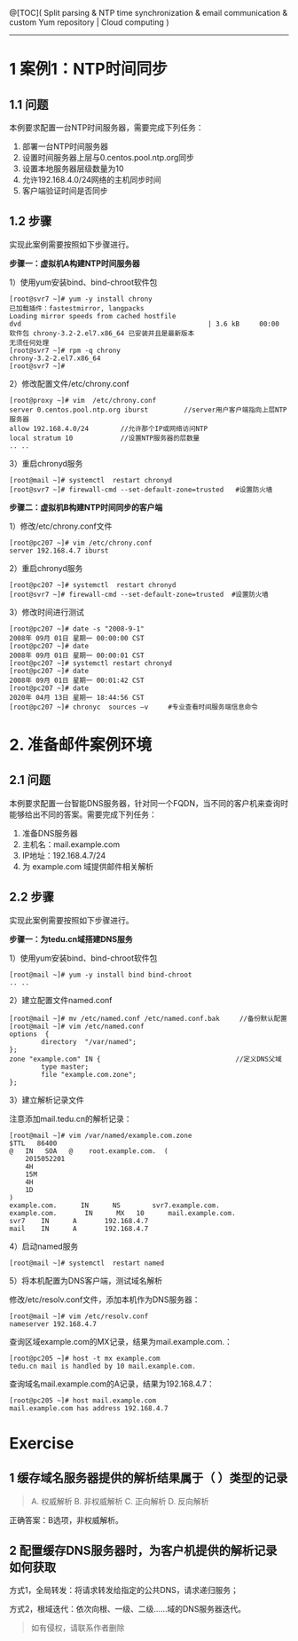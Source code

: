 ﻿@[TOC]( Split parsing & NTP time synchronization & email communication & custom Yum repository | Cloud computing )

---
# 1 案例1：NTP时间同步
## 1.1 问题
本例要求配置一台NTP时间服务器，需要完成下列任务：

1. 部署一台NTP时间服务器
2. 设置时间服务器上层与0.centos.pool.ntp.org同步
3. 设置本地服务器层级数量为10
4. 允许192.168.4.0/24网络的主机同步时间
5. 客户端验证时间是否同步
## 1.2 步骤
实现此案例需要按照如下步骤进行。

**步骤一：虚拟机A构建NTP时间服务器**

1）使用yum安装bind、bind-chroot软件包
```shell
[root@svr7 ~]# yum -y install chrony
已加载插件：fastestmirror, langpacks
Loading mirror speeds from cached hostfile
dvd                                               | 3.6 kB     00:00     
软件包 chrony-3.2-2.el7.x86_64 已安装并且是最新版本
无须任何处理
[root@svr7 ~]# rpm -q chrony
chrony-3.2-2.el7.x86_64
[root@svr7 ~]#
```
2）修改配置文件/etc/chrony.conf
```shell
[root@proxy ~]# vim  /etc/chrony.conf
server 0.centos.pool.ntp.org iburst         //server用户客户端指向上层NTP服务器
allow 192.168.4.0/24        //允许那个IP或网络访问NTP
local stratum 10            //设置NTP服务器的层数量
.. ..
```
3）重启chronyd服务
```shell
[root@mail ~]# systemctl  restart chronyd
[root@svr7 ~]# firewall-cmd --set-default-zone=trusted   #设置防火墙
```

**步骤二：虚拟机B构建NTP时间同步的客户端**

1）修改/etc/chrony.conf文件
```shell
[root@pc207 ~]# vim /etc/chrony.conf
server 192.168.4.7 iburst
```
2）重启chronyd服务
```shell
[root@pc207 ~]# systemctl  restart chronyd
[root@svr7 ~]# firewall-cmd --set-default-zone=trusted  #设置防火墙
```
3）修改时间进行测试
```shell
[root@pc207 ~]# date -s "2008-9-1"
2008年 09月 01日 星期一 00:00:00 CST
[root@pc207 ~]# date
2008年 09月 01日 星期一 00:00:01 CST
[root@pc207 ~]# systemctl restart chronyd
[root@pc207 ~]# date
2008年 09月 01日 星期一 00:01:42 CST
[root@pc207 ~]# date
2020年 04月 13日 星期一 18:44:56 CST
[root@pc207 ~]# chronyc  sources –v     #专业查看时间服务端信息命令
```

# 2. 准备邮件案例环境
## 2.1 问题
本例要求配置一台智能DNS服务器，针对同一个FQDN，当不同的客户机来查询时能够给出不同的答案。需要完成下列任务：

1. 准备DNS服务器
2. 主机名：mail.example.com
3. IP地址：192.168.4.7/24
4. 为 example.com 域提供邮件相关解析

## 2.2 步骤
实现此案例需要按照如下步骤进行。

**步骤一：为tedu.cn域搭建DNS服务**

1）使用yum安装bind、bind-chroot软件包
```shell
[root@mail ~]# yum -y install bind bind-chroot
.. ..
```
2）建立配置文件named.conf
```shell
[root@mail ~]# mv /etc/named.conf /etc/named.conf.bak     //备份默认配置
[root@mail ~]# vim /etc/named.conf
options  {
        directory  "/var/named";
};
zone "example.com" IN {                                  //定义DNS父域
        type master;
        file "example.com.zone";
};
```
3）建立解析记录文件

注意添加mail.tedu.cn的解析记录：
```shell
[root@mail ~]# vim /var/named/example.com.zone
$TTL   86400
@   IN   SOA   @    root.example.com.  (
    2015052201 
    4H 
    15M 
    4H
    1D
)
example.com.      IN      NS        svr7.example.com.
example.com.       IN      MX   10      mail.example.com.
svr7    IN      A       192.168.4.7 
mail    IN      A       192.168.4.7
```

4）启动named服务
```shell
[root@mail ~]# systemctl  restart named
```
5）将本机配置为DNS客户端，测试域名解析

修改/etc/resolv.conf文件，添加本机作为DNS服务器：
```shell
[root@mail ~]# vim /etc/resolv.conf
nameserver 192.168.4.7
```
查询区域example.com的MX记录，结果为mail.example.com.：
```shell
[root@pc205 ~]# host -t mx example.com
tedu.cn mail is handled by 10 mail.example.com.
```
查询域名mail.example.com的A记录，结果为192.168.4.7：
```shell
[root@pc205 ~]# host mail.example.com
mail.example.com has address 192.168.4.7
```
# Exercise
## 1 缓存域名服务器提供的解析结果属于（ ）类型的记录

> A. 权威解析 
> B. 非权威解析 
> C. 正向解析 
> D. 反向解析

正确答案：B选项，非权威解析。

## 2 配置缓存DNS服务器时，为客户机提供的解析记录如何获取

方式1，全局转发：将请求转发给指定的公共DNS，请求递归服务；

方式2，根域迭代：依次向根、一级、二级……域的DNS服务器迭代。

> 如有侵权，请联系作者删除
